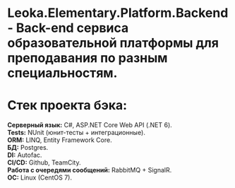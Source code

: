 # Leoka.Elementary.Platform.Backend- Back-end сервиса образовательной платформы для преподавания по разным специальностям.

# Стек проекта бэка:
<strong>Серверный язык:</strong> C#, ASP.NET Core Web API (.NET 6).<br/>
<strong>Tests:</strong> NUnit (юнит-тесты + интеграционные).<br/>
<strong>ORM:</strong> LINQ, Entity Framework Core.<br/>
<strong>БД:</strong> Postgres.<br/>
<strong>DI:</strong> Autofac.<br/>
<strong>CI/CD:</strong> Github, TeamCity.<br/>
<strong>Работа с очередями сообщений:</strong> RabbitMQ + SignalR.<br/>
<strong>OC:</strong> Linux (CentOS 7).<br/>
